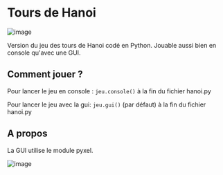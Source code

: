 # Tours de Hanoi
![image](https://user-images.githubusercontent.com/80203026/202222439-1d9ef096-cb20-4576-92fe-8dea62d8f043.png)

Version du jeu des tours de Hanoi codé en Python. Jouable aussi bien en console qu'avec une GUI.

## Comment jouer ?
Pour lancer le jeu en console :
`jeu.console()` à la fin du fichier hanoi.py

Pour lancer le jeu avec la gui:
`jeu.gui()` (par défaut) à la fin du fichier hanoi.py

## A propos
La GUI utilise le module pyxel.

![image](https://user-images.githubusercontent.com/80203026/202222601-16c53bfc-fda2-4574-90e0-e40179e9d8e4.png)

